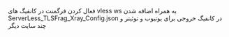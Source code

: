 فعال کردن فرگمنت در کانفیگ های vless ws به همراه اضافه شدن ServerLess_TLSFrag_Xray_Config.json در کانفیگ خروجی برای یوتیوب و توئیتر و چند سایت دیگر
